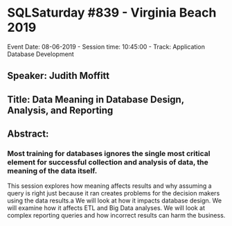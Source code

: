 # SQLSaturday #839 - Virginia Beach 2019
Event Date: 08-06-2019 - Session time: 10:45:00 - Track: Application  Database Development
## Speaker: Judith Moffitt
## Title: Data Meaning in Database Design, Analysis, and Reporting
## Abstract:
### Most training for databases ignores the single most critical element for successful collection and analysis of data, the meaning of the data itself. 
This session explores how meaning affects results and why assuming a query is right just because it ran creates problems for the decision makers using the data results.a
We will look at how it impacts database design. We will examine how it affects ETL and Big Data analyses. We will look at complex reporting queries and how incorrect results can harm the business.
